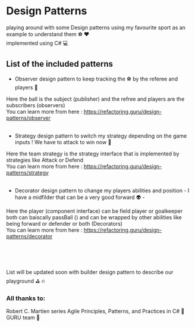 # Design Patterns
playing around with some Design patterns using my favourite sport as an example to understand them :soccer: :hearts:
<br>
 implemented using C# :computer:

## List of the included patterns 

- Observer design pattern to keep tracking the :soccer: by the referee and players :eyes:

Here the ball is the subject (publisher) and the refree and players are the subscribers (observers) <br>
You can learn more from here : https://refactoring.guru/design-patterns/observer <br> <br>

- Strategy design pattern to switch my strategy depending on the game inputs ! We have to attack to win now :mega:

Here the team strategy is the strategy interface that is implemented by strategies like Attack or Defend <br>
You can learn more from here : https://refactoring.guru/design-patterns/strategy <br> <br>

- Decorator design pattern to change my players abilities and position - I have a midfilder that can be a very good forward :alien: - 

Here the player (component interface) can be field player or goalkeeper both can baiscally passBall () and can be wrapped by other abilities like being forward or defender or both (Decorators) <br>
You can learn more from here : https://refactoring.guru/design-patterns/decorator

<br> <br> <br>

List will be updated soon with builder design pattern to describe our playground :golf: :fire:

### All thanks to: 
Robert C. Martien series  Agile Principles, Patterns, and Practices in C# :closed_book: <br>
GURU team :sparkling_heart: <br>
